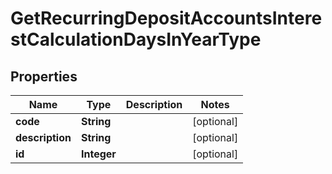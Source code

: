 

# GetRecurringDepositAccountsInterestCalculationDaysInYearType


## Properties

| Name | Type | Description | Notes |
|------------ | ------------- | ------------- | -------------|
|**code** | **String** |  |  [optional] |
|**description** | **String** |  |  [optional] |
|**id** | **Integer** |  |  [optional] |



